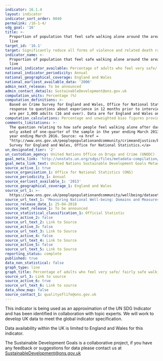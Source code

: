 ```yaml
---
indicator: 16.1.4
layout: indicator
indicator_sort_order: 0040
permalink: /16-1-4/
sdg_goal: '16'
title: >-
  Proportion of population that feel safe walking alone around the area they
  live
target_id: '16.1'
target: Significantly reduce all forms of violence and related death rates everywhere
indicator_name: >-
  Proportion of population that feel safe walking alone around the area they
  live
national_indicator_available: Percentage of adults who feel very safe/ fairly safe walking alone after dark
national_indicator_periodicity: Annual
national_geographical_coverage: England and Wales
national_earliest_available_data: '2006'
admin_next_release: To be announced
admin_contact_details: SustainableDevelopment@ons.gov.uk
computation_units: Percentage (%)
computation_definitions: >-
  Based on Crime Survey for England and Wales, Office for National Statistics,
  response to questions about experience in 12 months prior to interview. Rates
  are per 1,000 adults (16 and over). Data are for England and Wales only.
computation_calculations: Percentage and unweighted bias figures provided by source.
comments_limitations: >-
  The question relating to how safe people feel walking alone after dark was
  only asked of one-quarter of the sample in the year ending March 2013 to the
  year ending March 2016. Source: <a href =
  "http://www.ons.gov.uk/peoplepopulationandcommunity/crimeandjustice/bulletins/crimeinenglandandwales/yearendingmar2016">Crime
  Survey for England and Wales, Office for National Statistics.</a>  
un_designated_tier: '2'
un_custodian_agency: United Nations Office on Drugs and Crime (UNODC)
goal_meta_link: 'http://unstats.un.org/sdgs/files/metadata-compilation/Metadata-Goal-16.pdf'
goal_meta_link_text: United Nations Sustainable Development Goals Metadata (PDF 213 KB)
source_active_1: true
source_organisation_1: Office for National Statistics (ONS)
source_periodicity_1: Annual
source_earliest_available_1: '2013'
source_geographical_coverage_1: England and Wales
source_url_1: >-
  https://www.ons.gov.uk/peoplepopulationandcommunity/wellbeing/datasets/measuringnationalwellbeingdomainsandmeasures
source_url_text_1: 'Measuring National Well-being: Domains and Measures'
source_release_date_1: 25-04-2018
source_next_release_1: To be announced
source_statistical_classification_1: Official Statistic
source_active_2: false
source_url_text_2: Link to Source
source_active_3: false
source_url_text_3: Link to Source
source_active_4: false
source_url_text_4: Link to Source
source_active_5: false
source_url_text_5: Link to Source
reporting_status: complete
published: true
data_non_statistical: false
graph_type: line
graph_title: Percentage of adults who feel very safe/ fairly safe walking alone after dark
source_url_3: Link to source
source_active_6: true
source_url_text_6: Link to source
data_show_map: false
source_contact_1: qualityoflife@ons.gov.uk
---
```

This indicator is being used as an approximation of the UN SDG Indicator and has been identified in collaboration with topic experts. We will work to develop UK data to meet the global indicator specification.
  
Data availability within the UK is limited to England and Wales for this indicator.
  
The Sustainable Development Goals is a collaborative project, if you have any feedback or suggestions for data please contact us at <SustainableDevelopment@ons.gov.uk>
